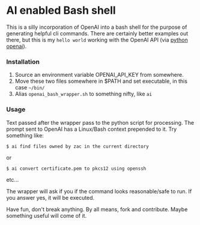 # AI enabled Bash shell
This is a silly incorporation of OpenAI into a bash shell for the purpose of generating helpful cli commands. There are certainly better examples out there, but this is my ```hello world``` working with the OpenAI API (via [python openai](https://github.com/openai/openai-python)).

### Installation

1. Source an environment variable OPENAI_API_KEY from somewhere.
2. Move these two files somewhere in $PATH and set executable, in this case ```~/bin/```
3. Alias ```openai_bash_wrapper.sh``` to something nifty, like ```ai```

### Usage

Text passed after the wrapper pass to the python script for processing. The prompt sent to OpenAI has a Linux/Bash context prepended to it. Try something like:

```$ ai find files owned by zac in the current directory```

or

```$ ai convert certificate.pem to pkcs12 using openssh```

etc...

The wrapper will ask if you if the command looks reasonable/safe to run. If you answer yes, it will be executed.

Have fun, don't break anything. By all means, fork and contribute. Maybe something useful will come of it.
